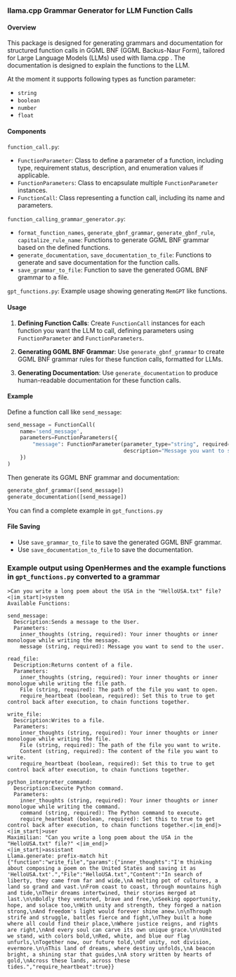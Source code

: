 ### llama.cpp Grammar Generator for LLM Function Calls

#### Overview
This package is designed for generating grammars and documentation for structured function calls in GGML BNF (GGML Backus-Naur Form), tailored for Large Language Models (LLMs) used with llama.cpp . 
The documentation is designed to explain the functions to the LLM.

At the moment it supports following types as function parameter:

- `string`
- `boolean`
- `number`
- `float`

#### Components
`function_call.py`:
- `FunctionParameter`: Class to define a parameter of a function, including type, requirement status, description, and enumeration values if applicable.
- `FunctionParameters`: Class to encapsulate multiple `FunctionParameter` instances.
- `FunctionCall`: Class representing a function call, including its name and parameters.

`function_calling_grammar_generator.py`:
- `format_function_names`, `generate_gbnf_grammar`, `generate_gbnf_rule`, `capitalize_rule_name`: Functions to generate GGML BNF grammar based on the defined functions.
- `generate_documentation`, `save_documentation_to_file`: Functions to generate and save documentation for the function calls.
- `save_grammar_to_file`: Function to save the generated GGML BNF grammar to a file.

`gpt_functions.py`:
Example usage showing generating `MemGPT` like functions.

#### Usage
1. **Defining Function Calls**: Create `FunctionCall` instances for each function you want the LLM to call, defining parameters using `FunctionParameter` and `FunctionParameters`.
   
2. **Generating GGML BNF Grammar**: Use `generate_gbnf_grammar` to create GGML BNF grammar rules for these function calls, formatted for LLMs.
   
3. **Generating Documentation**: Use `generate_documentation` to produce human-readable documentation for these function calls.

#### Example
Define a function call like `send_message`:
```python
send_message = FunctionCall(
    name='send_message',
    parameters=FunctionParameters({
        "message": FunctionParameter(parameter_type="string", required=True,
                                     description="Message you want to send.")
    })
)
```
Then generate its GGML BNF grammar and documentation:
```python
generate_gbnf_grammar([send_message])
generate_documentation([send_message])
```
You can find a complete example in `gpt_functions.py`
#### File Saving
- Use `save_grammar_to_file` to save the generated GGML BNF grammar.
- Use `save_documentation_to_file` to save the documentation.


### Example output using OpenHermes and the example functions in `gpt_functions.py` converted to a grammar

````text
>Can you write a long poem about the USA in the "HelloUSA.txt" file?
<|im_start|>system
Available Functions:

send_message:
  Description:Sends a message to the User.
  Parameters:
    inner_thoughts (string, required): Your inner thoughts or inner monologue while writing the message.
    message (string, required): Message you want to send to the user.

read_file:
  Description:Returns content of a file.
  Parameters:
    inner_thoughts (string, required): Your inner thoughts or inner monologue while writing the file path.
    File (string, required): The path of the file you want to open.
    require_heartbeat (boolean, required): Set this to true to get control back after execution, to chain functions together.

write_file:
  Description:Writes to a file.
  Parameters:
    inner_thoughts (string, required): Your inner thoughts or inner monologue while writing the file.
    File (string, required): The path of the file you want to write.
    Content (string, required): The content of the file you want to write.
    require_heartbeat (boolean, required): Set this to true to get control back after execution, to chain functions together.

python_interpreter_command:
  Description:Execute Python command.
  Parameters:
    inner_thoughts (string, required): Your inner thoughts or inner monologue while writing the command.
    command (string, required): The Python command to execute.
    require_heartbeat (boolean, required): Set this to true to get control back after execution, to chain functions together.<|im_end|>
<|im_start|>user
Maximilian: "Can you write a long poem about the USA in the "HelloUSA.txt" file?" <|im_end|>
<|im_start|>assistant
Llama.generate: prefix-match hit
{"function":"write_file","params":{"inner_thoughts":"I'm thinking about composing a poem on the United States and saving it as 'HelloUSA.txt'.","File":"HelloUSA.txt","Content":"In search of liberty, they came from far and wide,\nA melting pot of cultures, a land so grand and vast.\nFrom coast to coast, through mountains high and tide,\nTheir dreams intertwined, their stories merged at last.\n\nBoldly they ventured, brave and free,\nSeeking opportunity, hope, and solace too,\nWith unity and strength, they forged a nation strong,\nAnd freedom's light would forever shine anew.\n\nThrough strife and struggle, battles fierce and fight,\nThey built a home where all could find their place,\nWhere justice reigns, and rights are right,\nAnd every soul can carve its own unique grace.\n\nUnited we stand, with colors bold,\nRed, white, and blue our flag unfurls,\nTogether now, our future told,\nOf unity, not division, evermore.\n\nThis land of dreams, where destiny unfolds,\nA beacon bright, a shining star that guides,\nA story written by hearts of gold,\nAcross these lands, across these tides.","require_heartbeat":true}}
````

